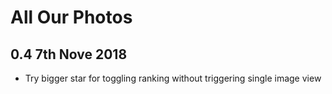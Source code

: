# All Our Photos

## 0.4 7th Nove 2018
- Try bigger star for toggling ranking without triggering single image view

